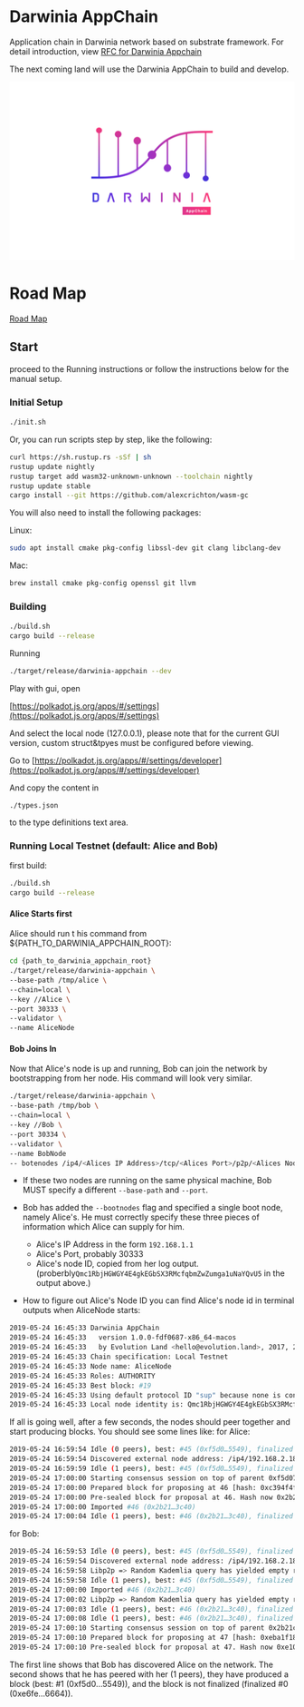 # Darwinia AppChain
Application chain in Darwinia network based on substrate framework. For detail introduction, view [RFC for Darwinia Appchain](https://github.com/evolutionlandorg/ELIPs/blob/master/rfcs/zh_CN/0006-dawinia-appchain.md)

The next coming land will use the Darwinia AppChain to build and develop.

![Darwinia AppChain Logo](https://raw.githubusercontent.com/evolutionlandorg/ELIPs/master/logo/darwinia_appchain.png)

# Road Map
[Road Map](https://hackmd.io/iofzom6eRe-a7fOQeoZSQQ)



## Start

proceed to the Running instructions or follow the instructions below for the manual setup.

### Initial Setup
```bash
./init.sh
```
Or, you can run scripts step by step, like the following:
```bash
curl https://sh.rustup.rs -sSf | sh
rustup update nightly
rustup target add wasm32-unknown-unknown --toolchain nightly
rustup update stable
cargo install --git https://github.com/alexcrichton/wasm-gc
```

You will also need to install the following packages:

Linux:
```bash
sudo apt install cmake pkg-config libssl-dev git clang libclang-dev
```

Mac:
```bash
brew install cmake pkg-config openssl git llvm
```


### Building
```bash
./build.sh
cargo build --release
```

Running
```bash
./target/release/darwinia-appchain --dev
```

Play with gui, open

[https://polkadot.js.org/apps/#/settings](https://polkadot.js.org/apps/#/settings)

And select the local node (127.0.0.1), please note that for the current GUI version, custom struct&tpyes must be configured before viewing.

Go to [https://polkadot.js.org/apps/#/settings/developer](https://polkadot.js.org/apps/#/settings/developer)

And copy the content in
```
./types.json
```

to the type definitions text area.

### Running Local Testnet (default: Alice and Bob)
first build:
```bash
./build.sh
cargo build --release
```

#### Alice Starts first
Alice should run t his command from ${PATH_TO_DARWINIA_APPCHAIN_ROOT}:
```bash
cd {path_to_darwinia_appchain_root}
./target/release/darwinia-appchain \
--base-path /tmp/alice \
--chain=local \ 
--key //Alice \
--port 30333 \
--validator \
--name AliceNode
```

#### Bob Joins In
Now that Alice's node is up and running, Bob can join the network by bootstrapping from her node. His command will look very similar.
```bash
./target/release/darwinia-appchain \
--base-path /tmp/bob \
--chain=local \ 
--key //Bob \
--port 30334 \
--validator \
--name BobNode
-- botenodes /ip4/<Alices IP Address>/tcp/<Alices Port>/p2p/<Alices Node ID>
```
- If these two nodes are running on the same physical machine, Bob MUST specify a different `--base-path` and `--port`.
- Bob has added the `--bootnodes` flag and specified a single boot node, namely Alice's. He must correctly specify these three pieces of information which Alice can supply for him.
  - Alice's IP Address in the form `192.168.1.1`
  - Alice's Port, probably 30333
  - Alice's node ID, copied from her log output. (proberbly`Qmc1RbjHGWGY4E4gkEGbSX3RMcfqbmZwZumga1uNaYQvU5` in the output above.)
  
- How to figure out Alice's Node ID
you can find Alice's node id in terminal outputs when AliceNode starts:
```bash
2019-05-24 16:45:33 Darwinia AppChain
2019-05-24 16:45:33   version 1.0.0-fdf0687-x86_64-macos
2019-05-24 16:45:33   by Evolution Land <hello@evolution.land>, 2017, 2018
2019-05-24 16:45:33 Chain specification: Local Testnet
2019-05-24 16:45:33 Node name: AliceNode
2019-05-24 16:45:33 Roles: AUTHORITY
2019-05-24 16:45:33 Best block: #19
2019-05-24 16:45:33 Using default protocol ID "sup" because none is configured in the chain specs
2019-05-24 16:45:33 Local node identity is: Qmc1RbjHGWGY4E4gkEGbSX3RMcfqbmZwZumga1uNaYQvU5
```  

If all is going well, after a few seconds, the nodes should peer together and start producing blocks. You should see some lines like:
for Alice:
```bash
2019-05-24 16:59:54 Idle (0 peers), best: #45 (0xf5d0…5549), finalized #0 (0xe6fe…6664), ⬇ 0 ⬆ 0
2019-05-24 16:59:54 Discovered external node address: /ip4/192.168.2.185/tcp/30333/p2p/Qmc1RbjHGWGY4E4gkEGbSX3RMcfqbmZwZumga1uNaYQvU5
2019-05-24 16:59:59 Idle (1 peers), best: #45 (0xf5d0…5549), finalized #0 (0xe6fe…6664), ⬇ 0.5kiB/s ⬆ 0.5kiB/s
2019-05-24 17:00:00 Starting consensus session on top of parent 0xf5d07ea0778109602f93c40bc9586e331355e68cfcf3deb1721a65258c545549
2019-05-24 17:00:00 Prepared block for proposing at 46 [hash: 0xc394f4f58614b4bf4ce45ef593b04cce5953eead47e72286d5d288f5f97f9c7d; parent_hash: 0xf5d0…5549; extrinsics: [0xfc6d…480f]]
2019-05-24 17:00:00 Pre-sealed block for proposal at 46. Hash now 0x2b21cf6d11e6978e548abcdc80da20bb7cf6eca8ed352b06464d7e3b43153c40, previously 0xc394f4f58614b4bf4ce45ef593b04cce5953eead47e72286d5d288f5f97f9c7d.
2019-05-24 17:00:00 Imported #46 (0x2b21…3c40)
2019-05-24 17:00:04 Idle (1 peers), best: #46 (0x2b21…3c40), finalized #0 (0xe6fe…6664), ⬇ 15 B/s ⬆ 0.1kiB/s
```

for Bob:
```bash
2019-05-24 16:59:53 Idle (0 peers), best: #45 (0xf5d0…5549), finalized #0 (0xe6fe…6664), ⬇ 0 ⬆ 0
2019-05-24 16:59:54 Discovered external node address: /ip4/192.168.2.185/tcp/30334/p2p/QmPQdzXx95sex3wtrUFPP1oS4AWRHBsbhMnAJmfKJqX5Ly
2019-05-24 16:59:58 Libp2p => Random Kademlia query has yielded empty results
2019-05-24 16:59:58 Idle (1 peers), best: #45 (0xf5d0…5549), finalized #0 (0xe6fe…6664), ⬇ 0.5kiB/s ⬆ 0.5kiB/s
2019-05-24 17:00:00 Imported #46 (0x2b21…3c40)
2019-05-24 17:00:02 Libp2p => Random Kademlia query has yielded empty results
2019-05-24 17:00:03 Idle (1 peers), best: #46 (0x2b21…3c40), finalized #0 (0xe6fe…6664), ⬇ 0.1kiB/s ⬆ 15 B/s
2019-05-24 17:00:08 Idle (1 peers), best: #46 (0x2b21…3c40), finalized #0 (0xe6fe…6664), ⬇ 63 B/s ⬆ 73 B/s
2019-05-24 17:00:10 Starting consensus session on top of parent 0x2b21cf6d11e6978e548abcdc80da20bb7cf6eca8ed352b06464d7e3b43153c40
2019-05-24 17:00:10 Prepared block for proposing at 47 [hash: 0xeba1f1859e37f0761b096e4a33026067a2f36a31ab8a01a503536c8603cacc27; parent_hash: 0x2b21…3c40; extrinsics: [0xc66c…35b9]]
2019-05-24 17:00:10 Pre-sealed block for proposal at 47. Hash now 0xe10a87970b7e4d3014d8faaa995e034cb4427d6fe0958c917f2ab572dc721969, previously 0xeba1f1859e37f0761b096e4a33026067a2f36a31ab8a01a503536c8603cacc27.
```
The first line shows that Bob has discovered Alice on the network. The second shows that he has peered with her (1 peers), they have produced a block (best: #1 (0xf5d0…5549)), and the block is not finalized (finalized #0 (0xe6fe…6664)).

